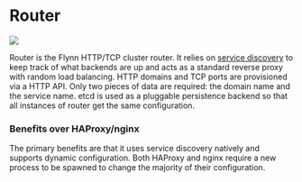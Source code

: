 # Router

[![](https://f.cloud.github.com/assets/13026/2060788/42916822-8c30-11e3-8c0d-ae743b905759.jpg)](https://commons.wikimedia.org/wiki/File:HebdrehwaehlerbatterieOrtsvermittlung_4954.jpg)

Router is the Flynn HTTP/TCP cluster router. It relies on [service
discovery](/discoverd) to keep track of what backends are up and acts as
a standard reverse proxy with random load balancing. HTTP domains and TCP ports
are provisioned via a HTTP API. Only two pieces of data are required: the domain
name and the service name. etcd is used as a pluggable persistence backend so
that all instances of router get the same configuration.

### Benefits over HAProxy/nginx

The primary benefits are that it uses service discovery natively and supports
dynamic configuration. Both HAProxy and nginx require a new process to be
spawned to change the majority of their configuration.
